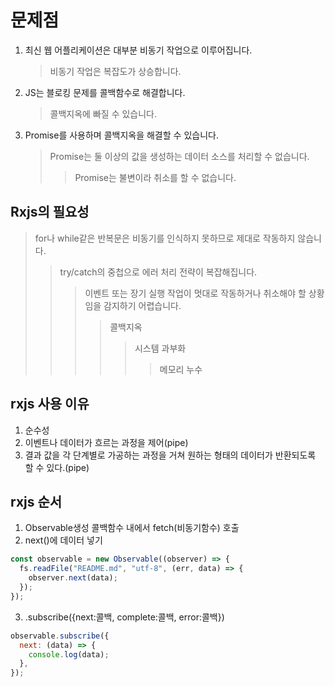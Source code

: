 # 문제점

1. 최신 웹 어플리케이션은 대부분 비동기 작업으로 이루어집니다.

   > 비동기 작업은 복잡도가 상승합니다.

2. JS는 블로킹 문제를 콜백함수로 해결합니다.

   > 콜백지옥에 빠질 수 있습니다.

3. Promise를 사용하며 콜백지옥을 해결할 수 있습니다.
   > Promise는 둘 이상의 값을 생성하는 데이터 소스를 처리할 수 없습니다.
   >
   > > Promise는 불변이라 취소를 할 수 없습니다.

## Rxjs의 필요성

> for나 while같은 반복문은 비동기를 인식하지 못하므로 제대로 작동하지 않습니다.
>
> > try/catch의 중첩으로 에러 처리 전략이 복잡해집니다.
> >
> > > 이벤트 또는 장기 실행 작업이 멋대로 작동하거나 취소해야 할 상황임을 감지하기 어렵습니다.
> > >
> > > > 콜백지옥
> > > >
> > > > > 시스템 과부화
> > > > >
> > > > > > 메모리 누수

## rxjs 사용 이유

1. 순수성
2. 이벤트나 데이터가 흐르는 과정을 제어(pipe)
3. 결과 값을 각 단계별로 가공하는 과정을 거쳐 원하는 형태의 데이터가 반환되도록 할 수 있다.(pipe)

## rxjs 순서

1. Observable생성 콜백함수 내에서 fetch(비동기함수) 호출
2. next()에 데이터 넣기

```js
const observable = new Observable((observer) => {
  fs.readFile("README.md", "utf-8", (err, data) => {
    observer.next(data);
  });
});
```

3. .subscribe({next:콜백, complete:콜백, error:콜백})

```js
observable.subscribe({
  next: (data) => {
    console.log(data);
  },
});
```
